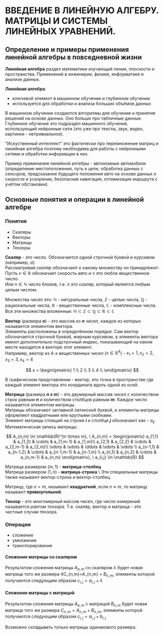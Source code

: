 # ВВЕДЕНИЕ В ЛИНЕЙНУЮ АЛГЕБРУ. МАТРИЦЫ И СИСТЕМЫ ЛИНЕЙНЫХ УРАВНЕНИЙ.
## Определение и примеры применения линейной алгебры в повседневной жизни
**Линейная алгебра** раздел математики изучающий линии, плоскости и пространства. Применений в инженерии, физике, информатике и анализе данных.

**Линейная алгебра**:
- ключевой элемент в машинном обучении и глубинном обучении
- используется для обработки и анализа больших объёмов данных

В машинном обучении создаются алгоритмы для обучения и принятия решений на основе данных. Оно больше про табличные данные.
Глубинное обучение это подраздел машинного обучения, использующий нейронные сети (это уже про тексты, звук, видео, картинки - нетривиальное).

"Искуственный интеллект" это фактически про перемножение матриц и линейная алгебра поэтому необходима для работы с нейронными сетями и обработки информации в них.

Пример применения линейной алгебры - автономные автомобили (определение местоположения, путь к цели, обработка данных с сенсоров, 
предсказание будущего положения авто на основе данных о скорости и ускорении, безопасная навигация, оптимизация маршрута с учётом обстановки).

## Основные понятия и операции в линейной алгебре
### Понятия
- Скаляры
- Векторы
- Матрицы
- Тензоры

**Скаляр** - это число. Обозначается одной строчной буквой и курсивом (например, $a$). \
Рассматривая *скаляр* обозначают к какому множеству он принадлежит: \
Пусть $\nu \in \mathbb{R}$ обозначает скорость авто и $\nu$ это любое вещественное число. \
Или $n \in \mathbb{N}$ число блоков, т.е. $n$ это скаляр, который является любым целым числом.

Множества чисел это: $\mathbb{N}$ - натуральные числа, $\mathbb{Z}$ - целые числа, $\mathbb{Q}$ - рациональные числа, $\mathbb{R}$ - вещественные числа, $\mathbb{C}$ - комплексные числа. \
Все эти множества вложенные: $\mathbb{N} \subset \mathbb{Z} \subset \mathbb{Q} \subset  \mathbb{R} \subset \mathbb{C}$

**Вектор** (размера ***n***) - это массив из ***n*** чисел, каждое из которых называется элементом вектора. \
Элементы расположены в определённом порядке. Сам вектор обозначается строчной буквой, жирным курсивом, а элементы вектора имеют дополнительно подстрочный индекс, показывающий на каком месте находится в векторе этот элемент. \
Например, вектор из 4-х вещественных чисел ($x \in \mathbb{R}^4$) - $x_1 = 1, x_2 = 2, x_3 = 3, x_4 = 4$

$$
    x =
    \begin{pmatrix}
    1 \\
    2 \\
    3 \\
    4 \\
    \end{pmatrix}
$$

В графическом представлении - вектор, это точка в пространстве где каждый элемент вектора это координата вдоль одной из осей.

**Матрица** (размера ***n x m***) - это двумерный массив чисел с количеством строк равным ***n*** и количеством столбцов равным ***m***. Каждое число называется элементом матрицы. \
Матрицы обозначают заглавной латинской буквой, а элементы матрицы оформляют квадратными или круглыми скобками.\
Элемент матрицы стоящий на строке ***i*** и столбце ***j*** обозначают как - $a_{ij}$.
Математическая запись матрицы:

$$
A_{n,m} \in \mathbb{R}^{n \times m}, \ A_{n,m} = 
 \begin{pmatrix}
  a_{1,1} & a_{1,2} & \cdots & a_{1,m-1} & a_{1,m}\\
  a_{2,1} & a_{2,2} & \cdots & a_{2,m-1} & a_{2,m}\\
  \vdots  & \vdots  & \ddots & \vdots & \vdots \\
  a_{n-1,1} & a_{n-1,2} & \cdots & a_{n-1,m-1} & a_{n-1,m} \\
  a_{n,1} & a_{n,2} & \cdots & a_{n,m-1} & a_{n,m}
 \end{pmatrix}, \ a_{i,j} \in \mathbb{R}
$$

Матрица размером $(m, 1)$ - **матрица-столбец** \
Матрица размером $(1, n)$ - **матрица-строка** \ 
Эти специальные матрицы также называют вектор-строка и вектор-столбец.

Матрицу, где $n = m$, называют **квадратной**, если $n \neq m$, то матрицу называют **прямоугольной**.

**Тензор** - это многомерный массив чисел, где число измерений называется *рангом тензора*.
Т.е. скаляр, вектор и матрица - это частные случаи тензора.

### Операции
- сложение
- умножение
- транспорирование

#### Сложение матрицы со скаляром
Результатом сложения матрицы $A_{n,m}$ со скаляром $\lambda$ будет новая матрица того же размера 4C_{n,m}=A_{n,m} + $B_{n,m}$, 
элементы которой получаются следующим образом $c_{i,j}=a_{i,j}+\lambda$

#### Сложение матрицы с матрицой
Результатом сложения матрицы $A_{n,m}$ с матрицой $B_{n,m}$ будет новая матрица того же размера $C_{n,m}=A_{n,m} + B_{n,m}$, 
элементы которой получаются следующим образом $c_{i,j}=a_{i,j}+b_{i,j}$

Возможно складывать только матрицы одинакового размера.
